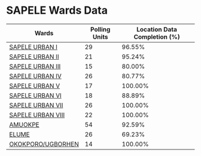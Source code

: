 
# SAPELE Wards Data

| Wards | Polling Units | Location Data Completion (%) |
| ---- | ----- | ------- |
| [SAPELE URBAN  I](./wards/2340-sapele-urban-i) | 29 | 96.55% |
| [SAPELE URBAN  II](./wards/2341-sapele-urban-ii) | 21 | 95.24% |
| [SAPELE  URBAN  III](./wards/2342-sapele-urban-iii) | 15 | 80.00% |
| [SAPELE  URBAN  IV](./wards/2343-sapele-urban-iv) | 26 | 80.77% |
| [SAPELE  URBAN  V](./wards/2344-sapele-urban-v) | 17 | 100.00% |
| [SAPELE  URBAN  VI](./wards/2345-sapele-urban-vi) | 18 | 88.89% |
| [SAPELE  URBAN  VII](./wards/2346-sapele-urban-vii) | 26 | 100.00% |
| [SAPELE  URBAN  VIII](./wards/2347-sapele-urban-viii) | 22 | 100.00% |
| [AMUOKPE](./wards/2348-amuokpe) | 54 | 92.59% |
| [ELUME](./wards/2349-elume) | 26 | 69.23% |
| [OKOKPORO/UGBORHEN](./wards/2350-okokporo/ugborhen) | 14 | 100.00% |




